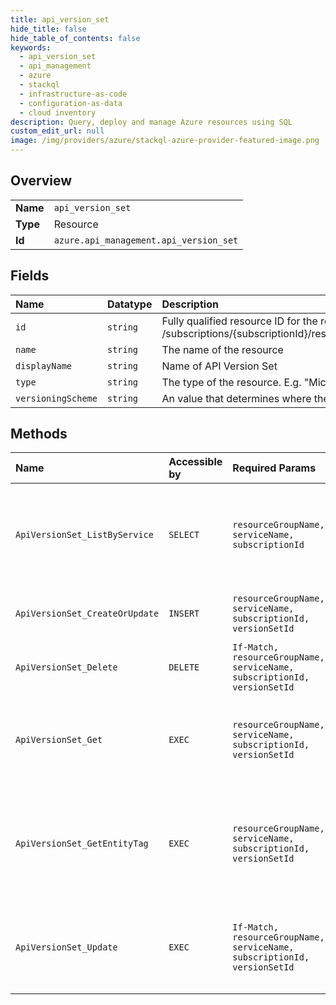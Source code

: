 ```yaml
---
title: api_version_set
hide_title: false
hide_table_of_contents: false
keywords:
  - api_version_set
  - api_management
  - azure    
  - stackql
  - infrastructure-as-code
  - configuration-as-data
  - cloud inventory
description: Query, deploy and manage Azure resources using SQL
custom_edit_url: null
image: /img/providers/azure/stackql-azure-provider-featured-image.png
---
```

  
    

## Overview
<table><tbody>
<tr><td><b>Name</b></td><td><code>api_version_set</code></td></tr>
<tr><td><b>Type</b></td><td>Resource</td></tr>
<tr><td><b>Id</b></td><td><code>azure.api_management.api_version_set</code></td></tr>
</tbody></table>

## Fields
| Name | Datatype | Description |
|:-----|:---------|:------------|
| `id` | `string` | Fully qualified resource ID for the resource. Ex - /subscriptions/&#123;subscriptionId&#125;/resourceGroups/&#123;resourceGroupName&#125;/providers/&#123;resourceProviderNamespace&#125;/&#123;resourceType&#125;/&#123;resourceName&#125; |
| `name` | `string` | The name of the resource |
| `displayName` | `string` | Name of API Version Set |
| `type` | `string` | The type of the resource. E.g. "Microsoft.Compute/virtualMachines" or "Microsoft.Storage/storageAccounts" |
| `versioningScheme` | `string` | An value that determines where the API Version identifier will be located in a HTTP request. |
## Methods
| Name | Accessible by | Required Params | Description |
|:-----|:--------------|:----------------|:------------|
| `ApiVersionSet_ListByService` | `SELECT` | `resourceGroupName, serviceName, subscriptionId` | Lists a collection of API Version Sets in the specified service instance. |
| `ApiVersionSet_CreateOrUpdate` | `INSERT` | `resourceGroupName, serviceName, subscriptionId, versionSetId` | Creates or Updates a Api Version Set. |
| `ApiVersionSet_Delete` | `DELETE` | `If-Match, resourceGroupName, serviceName, subscriptionId, versionSetId` | Deletes specific Api Version Set. |
| `ApiVersionSet_Get` | `EXEC` | `resourceGroupName, serviceName, subscriptionId, versionSetId` | Gets the details of the Api Version Set specified by its identifier. |
| `ApiVersionSet_GetEntityTag` | `EXEC` | `resourceGroupName, serviceName, subscriptionId, versionSetId` | Gets the entity state (Etag) version of the Api Version Set specified by its identifier. |
| `ApiVersionSet_Update` | `EXEC` | `If-Match, resourceGroupName, serviceName, subscriptionId, versionSetId` | Updates the details of the Api VersionSet specified by its identifier. |
